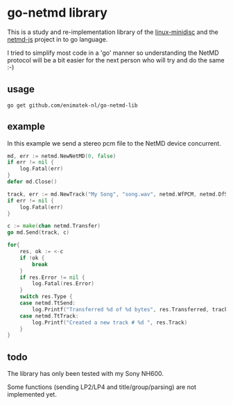 # go-netmd library

This is a study and re-implementation library of the [linux-minidisc](https://github.com/vuori/linux-minidisc) and the [netmd-js](https://github.com/cybercase/netmd-js/) project in to go language.

I tried to simplify most code in a 'go' manner so understanding the NetMD protocol will be a bit easier for the next person who will try and do the same :-) 

## usage

`go get github.com/enimatek-nl/go-netmd-lib`

## example
In this example we send a stereo pcm file to the NetMD device concurrent.
```go
md, err := netmd.NewNetMD(0, false)
if err != nil {
    log.Fatal(err)
}
defer md.Close()

track, err := md.NewTrack("My Song", "song.wav", netmd.WfPCM, netmd.DfStereoSP)
if err != nil {
    log.Fatal(err)
}

c := make(chan netmd.Transfer)
go md.Send(track, c)

for{
    res, ok := <-c
    if !ok {
        break
    }
    if res.Error != nil {
        log.Fatal(res.Error)
    }
    switch res.Type {
    case netmd.TtSend:
        log.Printf("Transferred %d of %d bytes", res.Transferred, track.TotalBytes())
    case netmd.TtTrack:
        log.Printf("Created a new track # %d ", res.Track)
    }
}
```

## todo
The library has only been tested with my Sony NH600.

Some functions (sending LP2/LP4 and title/group/parsing) are not implemented yet.
